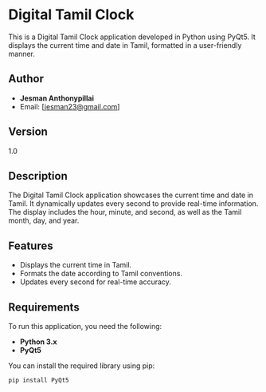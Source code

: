 # Digital Tamil Clock

This is a Digital Tamil Clock application developed in Python using PyQt5. It displays the current time and date in Tamil, formatted in a user-friendly manner.

## Author

- **Jesman Anthonypillai**
- Email: [jesman23@gmail.com]

## Version

1.0

## Description

The Digital Tamil Clock application showcases the current time and date in Tamil. It dynamically updates every second to provide real-time information. The display includes the hour, minute, and second, as well as the Tamil month, day, and year.

## Features

- Displays the current time in Tamil.
- Formats the date according to Tamil conventions.
- Updates every second for real-time accuracy.

## Requirements

To run this application, you need the following:

- **Python 3.x**
- **PyQt5**

You can install the required library using pip:

```bash
pip install PyQt5
